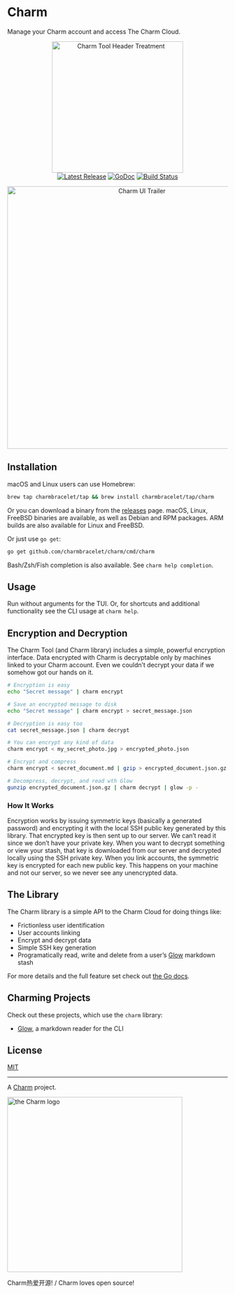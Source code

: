 Charm
=====

Manage your Charm account and access The Charm Cloud.

<p align="center">
  <img src="https://stuff.charm.sh/charm-tool-github-header.png" width="300" alt="Charm Tool Header Treatment"><br>
  <a href="https://github.com/charmbracelet/charm/releases"><img src="https://img.shields.io/github/release/charmbracelet/charm.svg" alt="Latest Release"></a>
  <a href="https://pkg.go.dev/github.com/charmbracelet/charm?tab=doc"><img src="https://godoc.org/github.com/golang/gddo?status.svg" alt="GoDoc"></a>
  <a href="https://github.com/charmbracelet/charm/actions"><img src="https://github.com/charmbracelet/charm/workflows/build/badge.svg" alt="Build Status"></a>
</p>

<p align="center">
    <img src="https://stuff.charm.sh/charm-tool-github.gif" width="600" alt="Charm UI Trailer" />
</p>

## Installation

macOS and Linux users can use Homebrew:

```bash
brew tap charmbracelet/tap && brew install charmbracelet/tap/charm
```

Or you can download a binary from the [releases][releases] page. macOS, Linux,
FreeBSD binaries are available, as well as Debian and RPM packages. ARM builds
are also available for Linux and FreeBSD.

Or just use `go get`:

```bash
go get github.com/charmbracelet/charm/cmd/charm
```

Bash/Zsh/Fish completion is also available. See `charm help completion`.

## Usage

Run without arguments for the TUI. Or, for shortcuts and additional functionality see the CLI usage at `charm help`.

## Encryption and Decryption

The Charm Tool (and Charm library) includes a simple, powerful encryption
interface. Data encrypted with Charm is decryptable only by machines linked to
your Charm account. Even we couldn’t decrypt your data if we somehow got our
hands on it.

```bash
# Encryption is easy
echo "Secret message" | charm encrypt

# Save an encrypted message to disk
echo "Secret message" | charm encrypt > secret_message.json

# Decryption is easy too
cat secret_message.json | charm decrypt

# You can encrypt any kind of data
charm encrypt < my_secret_photo.jpg > encrypted_photo.json

# Encrypt and compress
charm encrypt < secret_document.md | gzip > encrypted_document.json.gz

# Decompress, decrypt, and read wth Glow
gunzip encrypted_document.json.gz | charm decrypt | glow -p -
```

### How It Works

Encryption works by issuing symmetric keys (basically a generated password) and
encrypting it with the local SSH public key generated by this library.  That
encrypted key is then sent up to our server. We can’t read it since we don’t
have your private key. When you want to decrypt something or view your stash,
that key is downloaded from our server and decrypted locally using the SSH
private key. When you link accounts, the symmetric key is encrypted for each
new public key. This happens on your machine and not our server, so we never
see any unencrypted data.

## The Library

The Charm library is a simple API to the Charm Cloud for doing things like:

* Frictionless user identification
* User accounts linking
* Encrypt and decrypt data
* Simple SSH key generation
* Programatically read, write and delete from a user’s [Glow][glow] markdown stash

For more details and the full feature set check out [the Go docs][docs].

## Charming Projects

Check out these projects, which use the `charm` library:

* [Glow][glow], a markdown reader for the CLI

## License

[MIT](https://github.com/charmbracelet/charm/raw/master/LICENSE)

***

A [Charm](https://charm.sh) project.

<img alt="the Charm logo" src="https://stuff.charm.sh/charm-badge.jpg" width="400">

Charm热爱开源! / Charm loves open source!


[releases]: https://github.com/charmbracelet/charm/releases
[docs]: https://pkg.go.dev/github.com/charmbracelet/charm?tab=doc
[glow]: https://github.com/charmbracelet/glow

